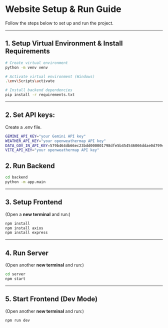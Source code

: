 # Website Setup & Run Guide

Follow the steps below to set up and run the project.

---

## 1. Setup Virtual Environment & Install Requirements

```bash
# Create virtual environment
python -m venv venv

# Activate virtual environment (Windows)
.\env\Scripts\activate

# Install backend dependencies
pip install -r requirements.txt
```

---
## 2. Set API keys:

Create a .env file.

```bash
GEMINI_API_KEY="your Gemini API key"
WEATHER_API_KEY="your openweathermap API key"
DATA_GOV_IN_API_KEY=579b464db66ec23bdd000001798dfe5b454546066ddae0d79944e04d  # this is a publically key
VITE_API_KEY="your openweathermap API key"
```

## 2. Run Backend

```bash
cd backend
python -m app.main
```

---

## 3. Setup Frontend

(Open a **new terminal** and run:)

```bash
npm install
npm install axios
npm install express
```

---

## 4. Run Server

(Open another **new terminal** and run:)

```bash
cd server
npm start
```

---

## 5. Start Frontend (Dev Mode)

(Open another **new terminal** and run:)

```bash
npm run dev
```

